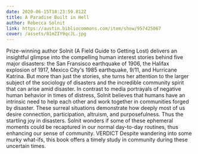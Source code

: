 ```yaml
---
date: 2020-06-15T18:23:59.812Z
title: A Paradise Built in Hell
author: Rebecca Solnit
link: https://austin.bibliocommons.com/item/show/957425067
cover: /assets/81mZIY9qcJL.jpg
---
```

Prize-winning author Solnit (A Field Guide to Getting Lost) delivers an
insightful glimpse into the compelling human interest stories behind five
major disasters: the San Fransisco earthquake of 1906, the Halifax explosion
of 1917, Mexico City's 1985 earthquake, 9/11, and Hurricane Katrina. But more
than just the stories, she turns her attention to the larger subject of the
sociology of disasters and the incredible community spirit that can arise amid
disaster. In contrast to media portrayals of negative human behavior in times
of distress, Solnit believes that humans have an intrinsic need to help each
other and work together in communities forged by disaster. These surreal
situations demonstrate how deeply most of us desire connection, participation,
altruism, and purposefulness. Thus the startling joy in disasters. Solnit
wonders if some of these ephemeral moments could be recaptured in our normal
day-to-day routines, thus enhancing our sense of community. VERDICT Despite
wandering into some murky what-ifs, this book offers a timely study in
community during these uncertain times.

